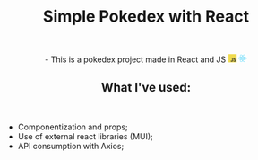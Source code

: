 <h1 align="center">Simple Pokedex with React </h1> <br/> 

<p align="center">- This is a pokedex project made in React and JS   <img alt"JAVA" src="https://raw.githubusercontent.com/devicons/devicon/master/icons/javascript/javascript-original.svg" width="15" height="15"/> <img alt"JAVA" src="https://raw.githubusercontent.com/devicons/devicon/master/icons/react/react-original.svg" width="15" height="15"/> </p>

<h2 align= "center"> What I've used: </h2> <br/>

- Componentization and props;
- Use of external react libraries (MUI);
- API consumption with Axios;


